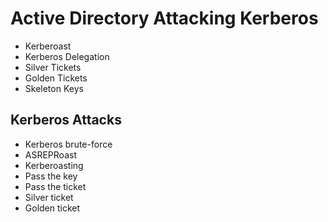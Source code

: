 # Active Directory Attacking Kerberos
- Kerberoast
- Kerberos Delegation
- Silver Tickets
- Golden Tickets
- Skeleton Keys


## Kerberos Attacks

- Kerberos brute-force
- ASREPRoast
- Kerberoasting
- Pass the key
- Pass the ticket
- Silver ticket
- Golden ticket
